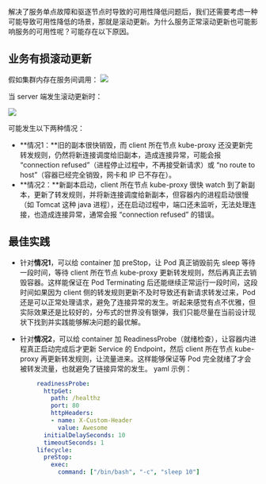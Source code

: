 


解决了服务单点故障和驱逐节点时导致的可用性降低问题后，我们还需要考虑一种可能导致可用性降低的场景，那就是滚动更新。为什么服务正常滚动更新也可能影响服务的可用性呢？可能存在以下原因。

## 业务有损滚动更新

假如集群内存在服务间调用：
![](https://qcloudimg.tencent-cloud.cn/raw/dba18d098d94ef7fdb140b29c851d984.png)


当 server 端发生滚动更新时：

![](https://qcloudimg.tencent-cloud.cn/raw/35327a194d7e3ec409f11aa83d0add1c.jpeg)

可能发生以下两种情况：
- **情况1：**旧的副本很快销毁，而 client 所在节点 kube-proxy 还没更新完转发规则，仍然将新连接调度给旧副本，造成连接异常，可能会报 “connection refused”（进程停止过程中，不再接受新请求）或 “no route to host”（容器已经完全销毁，网卡和 IP 已不存在）。
- **情况2：**新副本启动，client 所在节点 kube-proxy 很快 watch 到了新副本，更新了转发规则，并将新连接调度给新副本，但容器内的进程启动很慢（如 Tomcat 这种 java 进程），还在启动过程中，端口还未监听，无法处理连接，也造成连接异常，通常会报 “connection refused” 的错误。

## 最佳实践

- 针对**情况1**，可以给 container 加 preStop，让 Pod 真正销毁前先 sleep 等待一段时间，等待 client 所在节点 kube-proxy 更新转发规则，然后再真正去销毁容器。这样能保证在 Pod Terminating 后还能继续正常运行一段时间，这段时间如果因为 client 侧的转发规则更新不及时导致还有新请求转发过来，Pod 还是可以正常处理请求，避免了连接异常的发生。听起来感觉有点不优雅，但实际效果还是比较好的，分布式的世界没有银弹，我们只能尽量在当前设计现状下找到并实践能够解决问题的最优解。

- 针对**情况2**，可以给 container 加 ReadinessProbe（就绪检查），让容器内进程真正启动完成后才更新 Service 的 Endpoint，然后 client 所在节点 kube-proxy 再更新转发规则，让流量进来。这样能够保证等 Pod 完全就绪了才会被转发流量，也就避免了链接异常的发生。
yaml 示例：
``` yaml
        readinessProbe:
          httpGet:
            path: /healthz
            port: 80
            httpHeaders:
            - name: X-Custom-Header
              value: Awesome
          initialDelaySeconds: 10
          timeoutSeconds: 1
        lifecycle:
          preStop:
            exec:
              command: ["/bin/bash", "-c", "sleep 10"]
```
